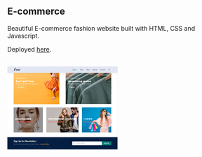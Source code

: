 ## E-commerce

Beautiful E-commerce fashion website built with HTML, CSS and Javascript. 

Deployed [here](https://jen-ecommerce.netlify.app).

  <br />

<img src="img\Ecommerce.png" width="50%" style="background-color: #090b13" align="center"/>